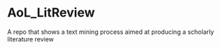 # AoL_LitReview
A repo that shows a text mining process aimed at producing a scholarly literature review

